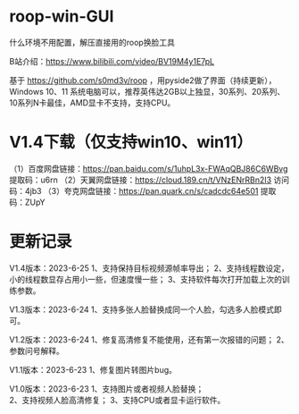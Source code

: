 # roop-win-GUI
什么环境不用配置，解压直接用的roop换脸工具

B站介绍：https://www.bilibili.com/video/BV19M4y1E7pL

基于 https://github.com/s0md3v/roop ，用pyside2做了界面（持续更新），Windows 10、11 系统电脑可以，推荐英伟达2GB以上独显，30系列、20系列、10系列N卡最佳，AMD显卡不支持，支持CPU。


# V1.4下载（仅支持win10、win11）
（1）百度网盘链接：https://pan.baidu.com/s/1uhpL3x-FWAqQBJ86C6WBvg 提取码：u6rn 
（2）天翼网盘链接：https://cloud.189.cn/t/VNzENrRBn2I3  访问码：4jb3
（3）夸克网盘链接：https://pan.quark.cn/s/cadcdc64e501 提取码：ZUpY

# 更新记录
V1.4版本：2023-6-25
1、支持保持目标视频源帧率导出；
2、支持线程数设定，小的线程数显存占用小一些，但速度慢一些；
3、支持软件每次打开加载上次的训练参数。

V1.3版本：2023-6-24
1、支持多张人脸替换成同一个人脸，勾选多人脸模式即可。

V1.2版本：2023-6-24
1、修复高清修复不能使用，还有第一次报错的问题；
2、参数问号解释。

V1.1版本：2023-6-23
1、修复图片转图片bug。

V1.0版本：2023-6-23
1、支持图片或者视频人脸替换；  
2、支持视频人脸高清修复；
3、支持CPU或者显卡运行软件。

